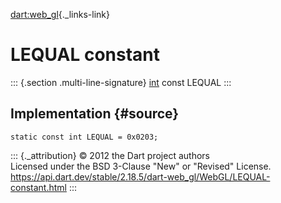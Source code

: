 [dart:web\_gl](../../dart-web_gl/dart-web_gl-library){._links-link}

LEQUAL constant
===============

::: {.section .multi-line-signature}
[int](../../dart-core/int-class) const LEQUAL
:::

Implementation {#source}
--------------

``` {.language-dart data-language="dart"}
static const int LEQUAL = 0x0203;
```

::: {._attribution}
© 2012 the Dart project authors\
Licensed under the BSD 3-Clause \"New\" or \"Revised\" License.\
<https://api.dart.dev/stable/2.18.5/dart-web_gl/WebGL/LEQUAL-constant.html>
:::
